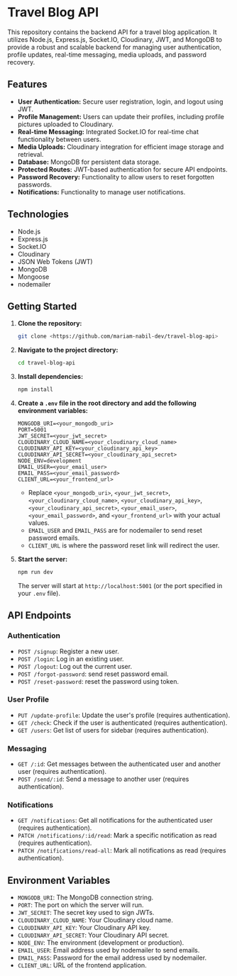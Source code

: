 # Travel Blog API

This repository contains the backend API for a travel blog application. It utilizes Node.js, Express.js, Socket.IO, Cloudinary, JWT, and MongoDB to provide a robust and scalable backend for managing user authentication, profile updates, real-time messaging, media uploads, and password recovery.

## Features

- **User Authentication:** Secure user registration, login, and logout using JWT.
- **Profile Management:** Users can update their profiles, including profile pictures uploaded to Cloudinary.
- **Real-time Messaging:** Integrated Socket.IO for real-time chat functionality between users.
- **Media Uploads:** Cloudinary integration for efficient image storage and retrieval.
- **Database:** MongoDB for persistent data storage.
- **Protected Routes:** JWT-based authentication for secure API endpoints.
- **Password Recovery:** Functionality to allow users to reset forgotten passwords.
- **Notifications:** Functionality to manage user notifications.

## Technologies

- Node.js
- Express.js
- Socket.IO
- Cloudinary
- JSON Web Tokens (JWT)
- MongoDB
- Mongoose
- nodemailer

## Getting Started

1.  **Clone the repository:**

    ```bash
    git clone <https://github.com/mariam-nabil-dev/travel-blog-api>
    ```

2.  **Navigate to the project directory:**

    ```bash
    cd travel-blog-api
    ```

3.  **Install dependencies:**

    ```bash
    npm install
    ```

4.  **Create a `.env` file in the root directory and add the following environment variables:**

    ```plaintext
    MONGODB_URI=<your_mongodb_uri>
    PORT=5001
    JWT_SECRET=<your_jwt_secret>
    CLOUDINARY_CLOUD_NAME=<your_cloudinary_cloud_name>
    CLOUDINARY_API_KEY=<your_cloudinary_api_key>
    CLOUDINARY_API_SECRET=<your_cloudinary_api_secret>
    NODE_ENV=development
    EMAIL_USER=<your_email_user>
    EMAIL_PASS=<your_email_password>
    CLIENT_URL=<your_frontend_url>
    ```

    - Replace `<your_mongodb_uri>`, `<your_jwt_secret>`, `<your_cloudinary_cloud_name>`, `<your_cloudinary_api_key>`, `<your_cloudinary_api_secret>`, `<your_email_user>`, `<your_email_password>`, and `<your_frontend_url>` with your actual values.
    - `EMAIL_USER` and `EMAIL_PASS` are for nodemailer to send reset password emails.
    - `CLIENT_URL` is where the password reset link will redirect the user.

5.  **Start the server:**

    ```bash
    npm run dev
    ```

    The server will start at `http://localhost:5001` (or the port specified in your `.env` file).

## API Endpoints

### Authentication

- `POST /signup`: Register a new user.
- `POST /login`: Log in an existing user.
- `POST /logout`: Log out the current user.
- `POST /forgot-password`: send reset password email.
- `POST /reset-password`: reset the password using token.

### User Profile

- `PUT /update-profile`: Update the user's profile (requires authentication).
- `GET /check`: Check if the user is authenticated (requires authentication).
- `GET /users`: Get list of users for sidebar (requires authentication).

### Messaging

- `GET /:id`: Get messages between the authenticated user and another user (requires authentication).
- `POST /send/:id`: Send a message to another user (requires authentication).

### Notifications

- `GET /notifications`: Get all notifications for the authenticated user (requires authentication).
- `PATCH /notifications/:id/read`: Mark a specific notification as read (requires authentication).
- `PATCH /notifications/read-all`: Mark all notifications as read (requires authentication).

## Environment Variables

- `MONGODB_URI`: The MongoDB connection string.
- `PORT`: The port on which the server will run.
- `JWT_SECRET`: The secret key used to sign JWTs.
- `CLOUDINARY_CLOUD_NAME`: Your Cloudinary cloud name.
- `CLOUDINARY_API_KEY`: Your Cloudinary API key.
- `CLOUDINARY_API_SECRET`: Your Cloudinary API secret.
- `NODE_ENV`: The environment (development or production).
- `EMAIL_USER`: Email address used by nodemailer to send emails.
- `EMAIL_PASS`: Password for the email address used by nodemailer.
- `CLIENT_URL`: URL of the frontend application.
